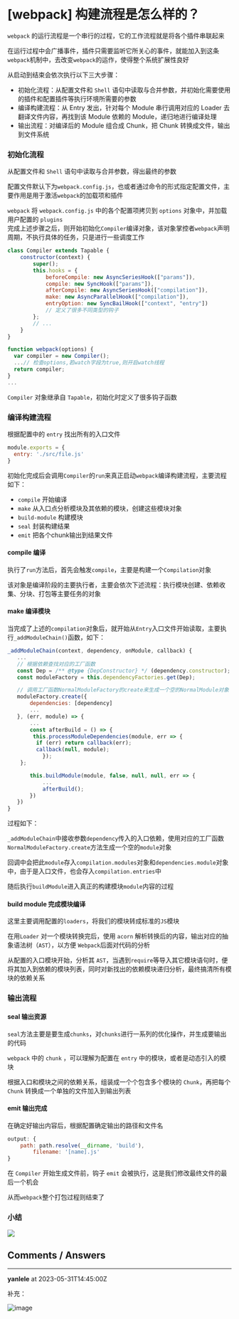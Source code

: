 # [webpack] 构建流程是怎么样的？

`webpack` 的运行流程是一个串行的过程，它的工作流程就是将各个插件串联起来

在运行过程中会广播事件，插件只需要监听它所关心的事件，就能加入到这条`webpack`机制中，去改变`webpack`的运作，使得整个系统扩展性良好

从启动到结束会依次执行以下三大步骤：

* 初始化流程：从配置文件和 `Shell` 语句中读取与合并参数，并初始化需要使用的插件和配置插件等执行环境所需要的参数
* 编译构建流程：从 Entry 发出，针对每个 Module 串行调用对应的 Loader 去翻译文件内容，再找到该 Module 依赖的 Module，递归地进行编译处理
* 输出流程：对编译后的 Module 组合成 Chunk，把 Chunk 转换成文件，输出到文件系统


### 初始化流程

从配置文件和 `Shell` 语句中读取与合并参数，得出最终的参数

配置文件默认下为`webpack.config.js`，也或者通过命令的形式指定配置文件，主要作用是用于激活`webpack`的加载项和插件

`webpack` 将 `webpack.config.js` 中的各个配置项拷贝到 `options` 对象中，并加载用户配置的 `plugins`  
完成上述步骤之后，则开始初始化`Compiler`编译对象，该对象掌控者`webpack`声明周期，不执行具体的任务，只是进行一些调度工作

```js
class Compiler extends Tapable {
    constructor(context) {
        super();
        this.hooks = {
            beforeCompile: new AsyncSeriesHook(["params"]),
            compile: new SyncHook(["params"]),
            afterCompile: new AsyncSeriesHook(["compilation"]),
            make: new AsyncParallelHook(["compilation"]),
            entryOption: new SyncBailHook(["context", "entry"])
            // 定义了很多不同类型的钩子
        };
        // ...
    }
}

function webpack(options) {
  var compiler = new Compiler();
  ...// 检查options,若watch字段为true,则开启watch线程
  return compiler;
}
...

```

`Compiler` 对象继承自 `Tapable`，初始化时定义了很多钩子函数

### 编译构建流程

根据配置中的 `entry` 找出所有的入口文件

```js
module.exports = {
  entry: './src/file.js'
}

```

初始化完成后会调用`Compiler`的`run`来真正启动`webpack`编译构建流程，主要流程如下：

* `compile` 开始编译
* `make` 从入口点分析模块及其依赖的模块，创建这些模块对象
* `build-module` 构建模块
* `seal` 封装构建结果
* `emit` 把各个chunk输出到结果文件

#### compile 编译

执行了`run`方法后，首先会触发`compile`，主要是构建一个`Compilation`对象

该对象是编译阶段的主要执行者，主要会依次下述流程：执行模块创建、依赖收集、分块、打包等主要任务的对象

#### make 编译模块

当完成了上述的`compilation`对象后，就开始从`Entry`入口文件开始读取，主要执行`_addModuleChain()`函数，如下：

```js
_addModuleChain(context, dependency, onModule, callback) {
   ...
   // 根据依赖查找对应的工厂函数
   const Dep = /** @type {DepConstructor} */ (dependency.constructor);
   const moduleFactory = this.dependencyFactories.get(Dep);

   // 调用工厂函数NormalModuleFactory的create来生成一个空的NormalModule对象
   moduleFactory.create({
       dependencies: [dependency]
       ...
   }, (err, module) => {
       ...
       const afterBuild = () => {
        this.processModuleDependencies(module, err => {
         if (err) return callback(err);
         callback(null, module);
           });
    };

       this.buildModule(module, false, null, null, err => {
           ...
           afterBuild();
       })
   })
}

```

过程如下：

`_addModuleChain`中接收参数`dependency`传入的入口依赖，使用对应的工厂函数`NormalModuleFactory.create`方法生成一个空的`module`对象

回调中会把此`module`存入`compilation.modules`对象和`dependencies.module`对象中，由于是入口文件，也会存入`compilation.entries`中

随后执行`buildModule`进入真正的构建模块`module`内容的过程

#### build module 完成模块编译

这里主要调用配置的`loaders`，将我们的模块转成标准的`JS`模块

在用`Loader` 对一个模块转换完后，使用 `acorn` 解析转换后的内容，输出对应的抽象语法树（`AST`），以方便 `Webpack`后面对代码的分析

从配置的入口模块开始，分析其 `AST`，当遇到`require`等导入其它模块语句时，便将其加入到依赖的模块列表，同时对新找出的依赖模块递归分析，最终搞清所有模块的依赖关系

### 输出流程

#### seal 输出资源

`seal`方法主要是要生成`chunks`，对`chunks`进行一系列的优化操作，并生成要输出的代码

`webpack` 中的 `chunk` ，可以理解为配置在 `entry` 中的模块，或者是动态引入的模块

根据入口和模块之间的依赖关系，组装成一个个包含多个模块的 `Chunk`，再把每个 `Chunk` 转换成一个单独的文件加入到输出列表

#### emit 输出完成

在确定好输出内容后，根据配置确定输出的路径和文件名

```js
output: {
    path: path.resolve(__dirname, 'build'),
        filename: '[name].js'
}

```

在 `Compiler` 开始生成文件前，钩子 `emit` 会被执行，这是我们修改最终文件的最后一个机会

从而`webpack`整个打包过程则结束了

### 小结

![](https://foruda.gitee.com/images/1681308948652266689/0b4f6e27_7819612.png)


## Comments / Answers

---

**yanlele** at 2023-05-31T14:45:00Z

补充：

![image](https://github.com/pro-collection/interview-question/assets/22188674/f39bc169-cb23-455f-bd1d-b022d2413a8b)